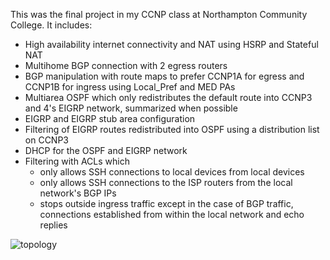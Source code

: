 This was the final project in my CCNP class at Northampton Community College. It includes:

  * High availability internet connectivity and NAT using HSRP and Stateful NAT
  * Multihome BGP connection with 2 egress routers
  * BGP manipulation with route maps to prefer CCNP1A for egress and CCNP1B for ingress using Local_Pref and MED PAs
  * Multiarea OSPF which only redistributes the default route into CCNP3 and 4's EIGRP network, summarized when possible
  * EIGRP and EIGRP stub area configuration
  * Filtering of EIGRP routes redistributed into OSPF using a distribution list on CCNP3
  * DHCP for the OSPF and EIGRP network
  * Filtering with ACLs which
     * only allows SSH connections to local devices from local devices
     * only allows SSH connections to the ISP routers from the local network's BGP IPs
     * stops outside ingress traffic except in the case of BGP traffic, connections established from within the local network and echo replies

![topology](https://i.imgur.com/3vXWCof.png)
